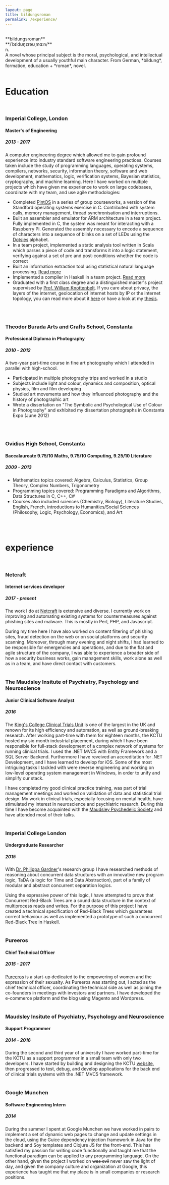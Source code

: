 ```yaml
---
layout: page
title: bildungsroman
permalink: /experience/
---
```


<br/>
**bildungsroman**<br/>
**/ˈb&#618;ld&#650;&#331;zr&#601;&#650;&#716;m&#593;&#720;n/**<br/>
n.<br/>
A novel whose principal subject is the moral, psychological, and intellectual development of a usually youthful main character. From German, *bildung*, formation, education + *roman*, novel.
<br/>
<br/>




# Education
<br/>

### Imperial College, London
#### Master's of Engineering
##### 2013 - 2017
A computer engineering degree which allowed me to gain profound experience into industry standard software engineering practices. Courses taken include the study of programming languages, operating systems, compilers, networks, security, information theory, software and web development, mathematics, logic, verification systems, Bayesian statistics, cryptography, and machine learning. Here I have worked on multiple projects which have given me experience to work on large codebases, coordinate with my team, and use agile methodologies:

- Completed [PintOS](https://web.stanford.edu/class/cs140/projects/pintos/pintos_1.html) in a series of group courseworks, a version of the Standford operating systems exercise in C. Contributed with system calls, memory management, thread synchronisation and interruptions.
- Built an assembler and emulator for ARM architecture in a team project. Fully implemented in C, the system was meant for interacting with a Raspberry Pi. Generated the assembly necessary to encode a sequence of characters into a sequence of blinks on a set of LEDs using the [Dotsies](http://dotsies.org/) alphabet.
- In a team project, implemented a static analysis tool written in Scala which parses a piece of code and transforms it into a logic statement, verifying against a set of pre and post-conditions whether the code is correct
- Built an information extraction tool using statistical natural language processing. [Read more](/projects#seek)
- Implemented a compiler in Haskell in a team project.  [Read more](/projects#wacc)
- Graduated with a first class degree and a distinguished master's project supervised by [Prof. William Knottenbelt](http://www.doc.ic.ac.uk/~wjk/). If you care about privacy, the layers of the internet, geolocation of internet hosts by IP or the internet topology, you can read more about it [here](/projects#snowwall) or have a look at my [thesis](/assets/files/snowwall.pdf).
<br/>
<br/>
  
### Theodor Burada Arts and Crafts School, Constanta
#### Professional Diploma in Photography
##### 2010 - 2012
A two-year part-time course in fine art photography which I attended in parallel with high-school.
- Participated in multiple photography trips and worked in a studio
- Subjects include light and colour, dynamics and composition, optical physics, film and film developing
- Studied art movements and how they influenced photography and the history of photographic art
- Wrote a dissertation on "The Symbolic and Psychological Use of Colour in Photography" and exhibited my dissertation photographs in Constanta Expo (June 2012)
<br/>
<br/>
  
### Ovidius High School, Constanta
#### Baccalaureate 9.75/10 Maths, 9.75/10 Computing, 9.25/10 Literature
##### 2009 - 2013
- Mathematics topics covered: Algebra, Calculus, Statistics, Group Theory, Complex Numbers, Trigonometry
- Programming topics covered: Programming Paradigms and Algorithms, Data Structures in C, C++, C#
- Courses also included sciences (Chemistry, Biology), Literature Studies, English, French, introductions to Humanities/Social Sciences (Philosophy, Logic, Psychology, Economics), and Art 
<br/>
<br/>
  
# experience
<br/>

### Netcraft
#### Internet services developer 
##### 2017 - present
The work I do at [Netcraft](https://netcraft.com) is extensive and diverse. I currently work on improving and automating existing systems for countermeasures against phishing sites and malware. This is mostly in Perl, PHP, and Javascript.

During my time here I have also worked on content filtering of phishing sites, fraud detection on the web or on social platforms and security scanning. Moreover, through many evening and night shifts, I had learned to be responsible for emergencies and operations, and due to the flat and agile structure of the company, I was able to experience a broader side of how a security business works, gain management skills, work alone as well as in a team, and have direct contact with customers.
<br/>
<br/>

### The Maudsley Insitute of Psychiatry, Psychology and Neuroscience
#### Junior Clinical Software Analyst
##### 2016
The [King's College Clinical Trials Unit](http://ctu.co.uk) is one of the largest in the UK and renown for its high efficiency and automation, as well as ground-breaking research. After working part-time with them for eighteen months, the KCTU hosted my six-month industrial placement, during which I have been responsible for full-stack development of a complex network of systems for running clinical trials. I used the .NET MVC5 with Entity Framework and a SQL Server Backend. Furthermore I have reveived an accreditation for .NET Development, and I have learned to develop for iOS. Some of the most intriguing tasks I tackled with were reverse engineering and working on low-level operating system management in Windows, in order to unify and simplify our stack.

I have completed my good clinical practice training, was part of trial management meetings and worked on validation of data and statistical trial design. My work in clinical trials, especially focusing on mental health, have stimulated my interest in neuroscience and psychiatric research. During this time I have become acquainted with the [Maudsley Psychedelic Society](https://www.facebook.com/maudsleypsychedelicsociety/) and have attended most of their talks.
<br/>
<br/>

### Imperial College London
#### Undergraduate Researcher
##### 2015

With [Dr. Philippa Gardner](http://www.doc.ic.ac.uk/~pg/)'s research group I have researched methods of reasoning about concurrent data structures with an innovative new program logic, TaDA (a logic for Time and Data Abstraction), part of a family of modular and abstract concurrent separation logics. 

Using the expressive power of this logic, I have attempted to prove that Concurrent Red-Black Trees are a sound data structure in the context of multiprocess reads and writes. For the purpose of this project I have created a technical specification of Red-Black Trees which guarantees correct behaviour as well as implemented a prototype of such a concurrent Red-Black Tree in Haskell.
<br/>
<br/>

### Pureeros
#### Chief Technical Officer
##### 2015 - 2017
[Pureeros](https://pureeros.com) is a start-up dedicated to the empowering of women and the expression of their sexualty. As Pureeros was starting out, I acted as the chief technical officer, coordinating the technical side as well as joining the co-founders in meetings with investors and partners. I have developed the e-commerce platform and the blog using Magento and Wordpress.
<br/>
<br/>

### Maudsley Insitute of Psychiatry, Psychology and Neuroscience
#### Support Programmer
##### 2014 - 2016
During the second and third year of university I have worked part-time for the KCTU as a support programmer in a small team with only two developers. I have started by building and designing the KCTU [website](http://ctu.co.uk), then progressed to test, debug, and develop applications for the back end of clinical trials systems with the .NET MVC5 framework.
<br/>
<br/>


### Google Munchen
#### Software Engineering Intern
##### 2014
During the summer I spent at Google Munchen we have worked in pairs to implement a set of dynamic web pages to change and update settings in the cloud, using the Guice dependency injection framework in Java for the backend and Soy templates and Clojure JS for the front-end. This has satisfied my passion for writing code functionally and taught me that the functional paradigm can be applied to any programming language. On the other hand, given the project I worked on ~~was evil~~ never saw the light of day, and given the company culture and organization at Google, this experience has taught me that my place is in small companies or research positions.
<br/>
<br/>
